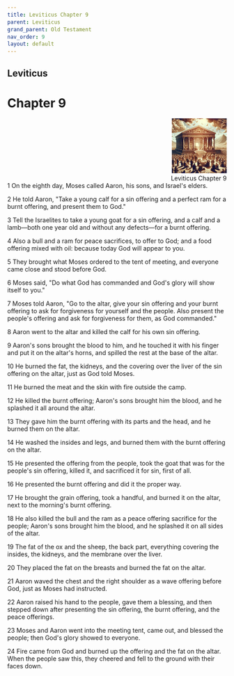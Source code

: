 ```yaml
---
title: Leviticus Chapter 9
parent: Leviticus
grand_parent: Old Testament
nav_order: 9
layout: default
---
```


## Leviticus

# Chapter 9

<div style="clear: both; text-align: right;">
    <img src="/assets/Image/Leviticus/500/9.jpg" alt="Leviticus Chapter 9" class="chapter-image" style="max-width: 25%; height: auto;"/>
    <figcaption style="font-size: 14px;">Leviticus Chapter 9</figcaption>
</div>
1 On the eighth day, Moses called Aaron, his sons, and Israel's elders.

2 He told Aaron, "Take a young calf for a sin offering and a perfect ram for a burnt offering, and present them to God."

3 Tell the Israelites to take a young goat for a sin offering, and a calf and a lamb—both one year old and without any defects—for a burnt offering.

4 Also a bull and a ram for peace sacrifices, to offer to God; and a food offering mixed with oil: because today God will appear to you.

5 They brought what Moses ordered to the tent of meeting, and everyone came close and stood before God.

6 Moses said, "Do what God has commanded and God's glory will show itself to you."

7 Moses told Aaron, "Go to the altar, give your sin offering and your burnt offering to ask for forgiveness for yourself and the people. Also present the people's offering and ask for forgiveness for them, as God commanded."

8 Aaron went to the altar and killed the calf for his own sin offering.

9 Aaron's sons brought the blood to him, and he touched it with his finger and put it on the altar's horns, and spilled the rest at the base of the altar.

10 He burned the fat, the kidneys, and the covering over the liver of the sin offering on the altar, just as God told Moses.

11 He burned the meat and the skin with fire outside the camp.

12 He killed the burnt offering; Aaron's sons brought him the blood, and he splashed it all around the altar.

13 They gave him the burnt offering with its parts and the head, and he burned them on the altar.

14 He washed the insides and legs, and burned them with the burnt offering on the altar.

15 He presented the offering from the people, took the goat that was for the people's sin offering, killed it, and sacrificed it for sin, first of all.

16 He presented the burnt offering and did it the proper way.

17 He brought the grain offering, took a handful, and burned it on the altar, next to the morning's burnt offering.

18 He also killed the bull and the ram as a peace offering sacrifice for the people; Aaron's sons brought him the blood, and he splashed it on all sides of the altar.

19 The fat of the ox and the sheep, the back part, everything covering the insides, the kidneys, and the membrane over the liver.

20 They placed the fat on the breasts and burned the fat on the altar.

21 Aaron waved the chest and the right shoulder as a wave offering before God, just as Moses had instructed.

22 Aaron raised his hand to the people, gave them a blessing, and then stepped down after presenting the sin offering, the burnt offering, and the peace offerings.

23 Moses and Aaron went into the meeting tent, came out, and blessed the people; then God's glory showed to everyone.

24 Fire came from God and burned up the offering and the fat on the altar. When the people saw this, they cheered and fell to the ground with their faces down.



